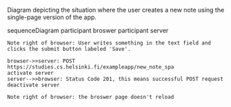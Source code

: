 Diagram depicting the situation where the user creates a new note using the single-page version of the app.

sequenceDiagram
    participant broswer
    participant server

    Note right of browser: User writes something in the text field and clicks the submit button labeled 'Save'.

    browser->>server: POST https://studies.cs.helsinki.fi/exampleapp/new_note_spa
    activate server
    server-->>browser: Status Code 201, this means successful POST request
    deactivate server

    Note right of browser: the broswer page doesn't reload